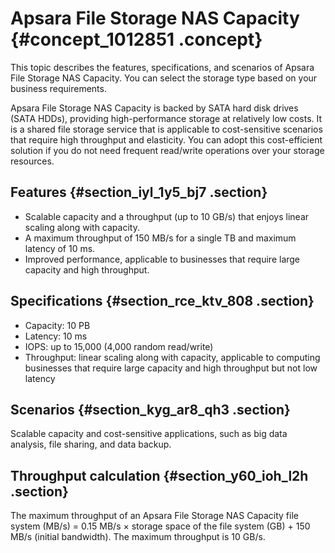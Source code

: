 # Apsara File Storage NAS Capacity {#concept_1012851 .concept}

This topic describes the features, specifications, and scenarios of Apsara File Storage NAS Capacity. You can select the storage type based on your business requirements.

Apsara File Storage NAS Capacity is backed by SATA hard disk drives \(SATA HDDs\), providing high-performance storage at relatively low costs. It is a shared file storage service that is applicable to cost-sensitive scenarios that require high throughput and elasticity. You can adopt this cost-efficient solution if you do not need frequent read/write operations over your storage resources.

## Features {#section_iyl_1y5_bj7 .section}

-   Scalable capacity and a throughput \(up to 10 GB/s\) that enjoys linear scaling along with capacity.
-   A maximum throughput of 150 MB/s for a single TB and maximum latency of 10 ms.
-   Improved performance, applicable to businesses that require large capacity and high throughput.

## Specifications {#section_rce_ktv_808 .section}

-   Capacity: 10 PB
-   Latency: 10 ms
-   IOPS: up to 15,000 \(4,000 random read/write\)
-   Throughput: linear scaling along with capacity, applicable to computing businesses that require large capacity and high throughput but not low latency

## Scenarios {#section_kyg_ar8_qh3 .section}

Scalable capacity and cost-sensitive applications, such as big data analysis, file sharing, and data backup.

## Throughput calculation {#section_y60_ioh_l2h .section}

The maximum throughput of an Apsara File Storage NAS Capacity file system \(MB/s\) = 0.15 MB/s × storage space of the file system \(GB\) + 150 MB/s \(initial bandwidth\). The maximum throughput is 10 GB/s.

